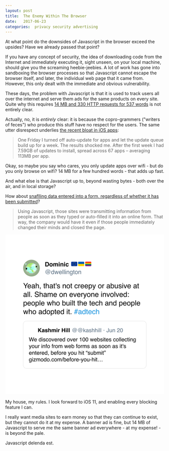 ```yaml
---
layout: post
title:  The Enemy Within The Browser 
date:   2017-06-23 
categories:  privacy security advertising 
---
```


At what point do the downsides of Javascript in the browser exceed the upsides? Have we already passed that point?

If you have any concept of security, the idea of downloading code from the Internet and immediately executing it, sight unseen, on your local machine, should give you the screaming heebie-jeebies. A lot of work has gone into sandboxing the browser processes so that Javascript cannot escape the browser itself, and later, the individual web page that it came from. However, this only dealt with the immediate and obvious vulnerability.

These days, the problem with Javascript is that it is used to track users all over the internet and serve them ads for the same products on every site. Quite why this requires [14 MB and 330 HTTP requests for 537 words](http://pxlnv.com/linklog/safari-content-blockers-shit-ass-websites/ "iOS 9, El Capitan, Safari Content Blockers, and Shit-Ass Websites") is not entirely clear.

Actually, no, it is *entirely* clear: it is because the copro-grammers ("writers of feces") who produce this stuff have no respect for the users. The same utter disrespect underlies [the recent bloat in iOS apps](http://www.everyinteraction.com/blog/bad-app-citizens/ "Bad app citizens"):

> One Friday I turned off auto-update for apps and let the update queue build up for a week. The results shocked me. 
> After the first week I had 7.59GB of updates to install, spread across 67 apps – averaging 113MB per app.

Okay, so maybe you say who cares, you only update apps over wifi - but do you only browse on wifi? 14 MB for a few hundred words - that adds up fast.

And what else is that Javascript up to, beyond wasting bytes - both over the air, and in local storage?

How about [snaflling data entered into a form, regardless of whether it has been submitted](https://gizmodo.com/before-you-hit-submit-this-company-has-already-logge-1795906081 "Before You Hit 'Submit,' This Company Has Already Logged Your Personal Data")?

> Using Javascript, those sites were transmitting information from people as soon as they typed or auto-filled it into an online form. That way, the company would have it even if those people immediately changed their minds and closed the page.

![](/images/tweet-877920243779284994.png)

My house, my rules. I look forward to iOS 11, and enabling every blocking feature I can.

I really want media sites to earn money so that they can continue to exist, but they cannot do it at my expense. A banner ad is fine, but 14 MB of Javascript to serve me the same banner ad everywhere - at my expense! - is beyond the pale. 

Javascript delenda est.